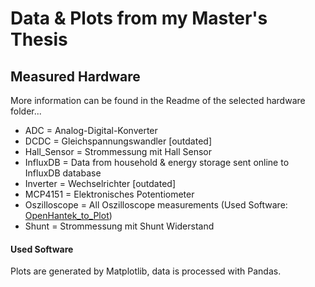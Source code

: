 # Data & Plots from my Master's Thesis

## Measured Hardware

More information can be found in the Readme of the selected hardware folder...

- ADC = Analog-Digital-Konverter
- DCDC = Gleichspannungswandler [outdated]
- Hall_Sensor = Strommessung mit Hall Sensor
- InfluxDB = Data from household & energy storage sent online to InfluxDB database
- Inverter = Wechselrichter [outdated]
- MCP4151 = Elektronisches Potentiometer
- Oszilloscope = All Oszilloscope measurements (Used Software: [OpenHantek_to_Plot](https://github.com/PaulusElektrus/OpenHantek_to_Plot))
- Shunt = Strommessung mit Shunt Widerstand

#### Used Software

Plots are generated by Matplotlib, data is processed with Pandas.